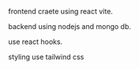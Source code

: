 frontend craete using react vite.

backend using nodejs and mongo db.

use react hooks.

styling use tailwind css
